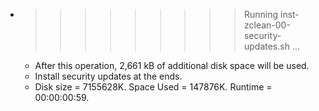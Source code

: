 * >>>>>>>>> Running inst-zclean-00-security-updates.sh ...
  * After this operation, 2,661 kB of additional disk space will be used.
  * Install security updates at the ends.
  * Disk size = 7155628K. Space Used = 147876K. Runtime = 00:00:00:59.
